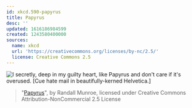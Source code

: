 ```yaml
---
id: xkcd.590-papyrus
title: Papyrus
desc: ''
updated: 1616186984599
created: 1243580400000
sources:
  name: xkcd
  url: 'https://creativecommons.org/licenses/by-nc/2.5/'
  license: Creative Commons 2.5
---
```

![I secretly, deep in my guilty heart, like Papyrus and don't care if it's overused. \[Cue hate mail in beautifully-kerned Helvetica.\]](https://imgs.xkcd.com/comics/papyrus.png)
> "[Papyrus](https://xkcd.com/590/)", by Randall Munroe, licensed under Creative Commons Attribution-NonCommercial 2.5 License
